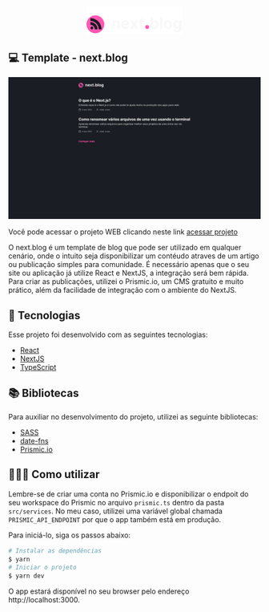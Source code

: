 <p align="center">
  <img alt="logo-next.blog" src=".github/logo.svg" width="192px">
</p>

<!-- <h1 align="center">
  <img alt="project-final-gif" src=".github/prisma-focus-2.gif" width="100%">
</h1> -->

## 💻 Template - next.blog

<p align="center">
  <img alt="next-blog" src=".github/next.blog.png" width="auto">
</p>

Você pode acessar o projeto WEB clicando neste link [acessar projeto](http://blog-reactjs-nextjs-prismic.vercel.app/)

O next.blog é um template de blog que pode ser utilizado em qualquer cenário, onde o intuito seja disponibilizar um contéudo atraves de um artigo ou publicação simples para comunidade. É necessário apenas que o seu site ou aplicação já utilize React e NextJS, a integração será bem rápida. Para criar as publicações, utilizei o Prismic.io, um CMS gratuito e muito prático, além da facilidade de integração com o ambiente do NextJS.

## 🧪 Tecnologias

Esse projeto foi desenvolvido com as seguintes tecnologias:

- [React](https://reactjs.org)
- [NextJS](https://nextjs.org)
- [TypeScript](https://www.typescriptlang.org/)

## 📚 Bibliotecas

Para auxiliar no desenvolvimento do projeto, utilizei as seguinte bibliotecas:

- [SASS](https://sass-lang.com/)
- [date-fns](https://date-fns.org/docs/Getting-Started)
- [Prismic.io](https://prismic.io/)

## 👨🏻‍💻 Como utilizar

Lembre-se de criar uma conta no Prismic.io e disponibilizar o endpoit do seu workspace do Prismic no arquivo `prismic.ts` dentro da pasta `src/services`. No meu caso, utilizei uma variável global chamada `PRISMIC_API_ENDPOINT` por que o app também está em produção.

Para iniciá-lo, siga os passos abaixo:

```bash
# Instalar as dependências
$ yarn
# Iniciar o projeto
$ yarn dev
```

O app estará disponível no seu browser pelo endereço http://localhost:3000.
